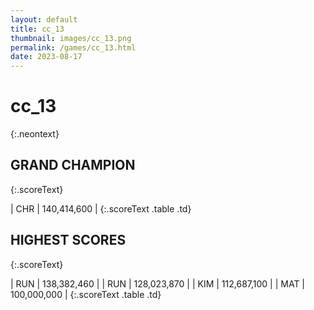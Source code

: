 ```yaml
---
layout: default
title: cc_13
thumbnail: images/cc_13.png
permalink: /games/cc_13.html
date: 2023-08-17
---
```


# cc_13 
{:.neontext}

## GRAND CHAMPION
{:.scoreText}

| CHR | 140,414,600 | 
{:.scoreText .table .td}

## HIGHEST SCORES
{:.scoreText}

| RUN | 138,382,460 | 
| RUN | 128,023,870 | 
| KIM | 112,687,100 | 
| MAT | 100,000,000 | 
{:.scoreText .table .td}
